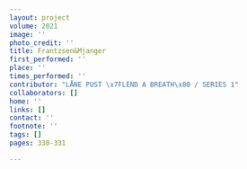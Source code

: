 ```yaml
---
layout: project
volume: 2021
image: ''
photo_credit: ''
title: Frantzsen&Mjanger
first_performed: ''
place: ''
times_performed: ''
contributor: "LÅNE PUST \x7FLEND A BREATH\x80 / SERIES 1"
collaborators: []
home: ''
links: []
contact: ''
footnote: ''
tags: []
pages: 330-331

---
```




